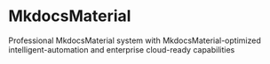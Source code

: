 # MkdocsMaterial
Professional MkdocsMaterial system with MkdocsMaterial-optimized intelligent-automation and enterprise cloud-ready capabilities
